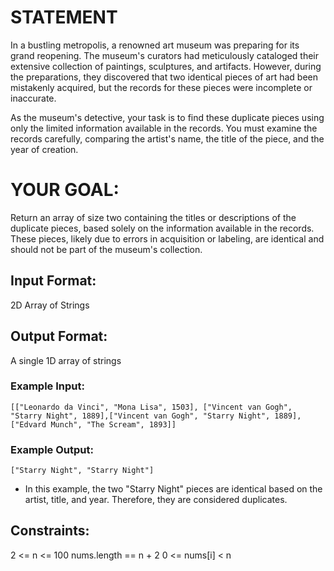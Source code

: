 

# STATEMENT

In a bustling metropolis, a renowned art museum was preparing for its grand reopening. The museum's curators had meticulously cataloged their extensive collection of paintings, sculptures, and artifacts. However, during the preparations, they discovered that two identical pieces of art had been mistakenly acquired, but the records for these pieces were incomplete or inaccurate.

As the museum's detective, your task is to find these duplicate pieces using only the limited information available in the records. You must examine the records carefully, comparing the artist's name, the title of the piece, and the year of creation.

# YOUR GOAL:

Return an array of size two containing the titles or descriptions of the duplicate pieces, based solely on the information available in the records. These pieces, likely due to errors in acquisition or labeling, are identical and should not be part of the museum's collection.

## Input Format:
2D Array of Strings 

## Output Format:
A single 1D array of strings

### Example Input:

` [["Leonardo da Vinci", "Mona Lisa", 1503], ["Vincent van Gogh", "Starry Night", 1889],["Vincent van Gogh", "Starry Night", 1889],["Edvard Munch", "The Scream", 1893]] `

### Example Output:

`["Starry Night", "Starry Night"]`


- In this example, the two "Starry Night" pieces are identical based on the artist, title, and year. Therefore, they are considered duplicates.

## Constraints:

2 <= n <= 100
nums.length == n + 2
0 <= nums[i] < n
